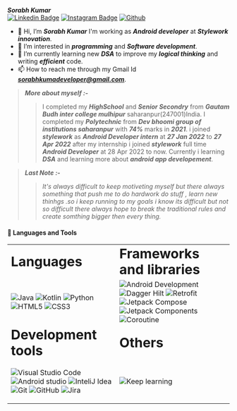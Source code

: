 ***Sorabh Kumar*** <br>
[![Linkedin Badge](https://img.shields.io/badge/-LinkedIn-0e76a8?style=flat-square&logo=Linkedin&logoColor=white)](https://www.linkedin.com/in/sorabhkumar-dev/)
[![Instagram Badge](https://img.shields.io/badge/-Instagram-e4405f?style=flat-square&logo=Instagram&logoColor=white)](https://www.instagram.com/this_sorabh/?hl=en)
[![Github](https://img.shields.io/github/followers/Sorabhkumar-dev?label=Follow&style=social)](https://github.com/Sorabhkumar-dev)
- 👋 Hi, I’m ***Sorabh Kumar*** I'm working as ***Android developer*** at ***Stylework innovation***.
- 👀 I’m interested in ***programming*** and ***Software development***.
- 🌱 I’m currently learning new ***DSA*** to improve my ***logical thinking*** and writing ***efficient*** code.
- 📫 How to reach me through my Gmail Id ***sorabhkumadeveloper@gmail.com***.<br>
> ***More about myself :-***<br>
>>I completed my ***HighSchool*** and ***Senior Secondry*** from ***Gautam Budh inter college mulhipur*** saharanpur(247001)India.
I completed my ***Polytechnic*** from ***Dev bhoomi group of institutions saharanpur*** with ***74%*** marks in ***2021***.
i joined ***stylework*** as ***Android Developer intern*** at ***27 Jan 2022*** to ***27 Apr 2022*** after my internship i joined ***stylework*** full time ***Android Developer*** at 28 Apr 2022 to now. Currently i learning ***DSA*** and learning more about ***android app developement***.

>***Last Note :-*** <br>
>> *It's always difficult to keep motiveting myself but there always something that push me to do hardwork do stuff , learn new thinhgs .so i keep running to my goals i know its difficult but not so difficult there always hope to break the traditional rules and create somthing bigger then every thing.*
#### 🧰 Languages and Tools

<table border="0">
 <tr>
    <td><b style="font-size:30px"> Languages </b></td>
    <td><b style="font-size:30px"> Frameworks and libraries </b></td>
 </tr>
 <tr>
    <td>
    
![Java](https://img.shields.io/badge/Java-ED8B00?style=for-the-badge&logo=java&logoColor=white)
![Kotlin](https://img.shields.io/badge/Kotlin-0095D5?&style=for-the-badge&logo=kotlin&logoColor=white)
![Python](https://img.shields.io/badge/python-3670A0?style=for-the-badge&logo=python&logoColor=ffdd54)
![HTML5](https://img.shields.io/badge/html5-%23E34F26.svg?style=for-the-badge&logo=html5&logoColor=white)
![CSS3](https://img.shields.io/badge/css3-%231572B6.svg?style=for-the-badge&logo=css3&logoColor=white)
    </td>
    <td>
![Android Development](https://img.shields.io/badge/Android-3DDC84?style=for-the-badge&logo=android&logoColor=white)
![Dagger Hilt](https://img.shields.io/badge/Dggaer%20hilt-DI-green)
![Retrofit](https://img.shields.io/badge/Retrofit-Api%20Call-green)
![Jetpack Compose](https://img.shields.io/badge/Jetpack%20Compose-Native%20UI-blue)
![Jetpack Components](https://img.shields.io/badge/Jetpack%20Components-Modern%20Android%20Development%20Tools-bl)
![Coroutine](https://img.shields.io/badge/Coroutines-asynchronous%20Programming-lightgrey)
    </td>
 </tr>
  <tr>
    <td><b style="font-size:30px"> Development tools </b></td>
    <td><b style="font-size:30px"> Others </b></td>
 </tr>
  <tr >
    <td>
    
![Visual Studio Code](https://img.shields.io/badge/Visual%20Studio%20Code-0078d7.svg?style=for-the-badge&logo=visual-studio-code&logoColor=white)
![Android studio](https://img.shields.io/badge/Android_Studio-3DDC84?style=for-the-badge&logo=android-studio&logoColor=white)
![InteliJ Idea](https://img.shields.io/badge/IntelliJ_IDEA-000000.svg?style=for-the-badge&logo=intellij-idea&logoColor=white)
![Git](https://img.shields.io/badge/git-%23F05033.svg?style=for-the-badge&logo=git&logoColor=white)
![GitHub](https://img.shields.io/badge/github-%23121011.svg?style=for-the-badge&logo=github&logoColor=white)
![Jira](https://img.shields.io/badge/jira-%230A0FFF.svg?style=for-the-badge&logo=jira&logoColor=white)
    </td>
    <td>
    ![Keep learning](https://img.shields.io/badge/Maintained%3F-yes-green.svg)
    </td>
 </tr>
</table>
